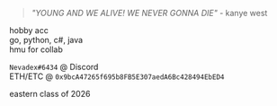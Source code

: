 <!---
- 👋 Hi, I’m @nevadex
- 👀 I’m interested in ... Low-level computing and cybersec
- 🌱 I’m currently learning ... Front-end development (python bald) / MVC
- 📁 Past projects ... Minecraft server addons, Discord bots, Xamarin MVC apps
- 💞️ I’m looking to collaborate on ... Collaboration? Pfft
- 📫 How to reach me ... Nevadex#6434 on Discord
- 💵 ETH/ETC ... `0x9bcA47265f695b8FB5E307aedA6Bc428494EbED4`
--->

> *"YOUNG AND WE ALIVE! WE NEVER GONNA DIE"* - kanye west  
  
hobby acc  
go, python, c#, java  
hmu for collab   
  
`Nevadex#6434` @ Discord  
ETH/ETC @ `0x9bcA47265f695b8FB5E307aedA6Bc428494EbED4`  

eastern class of 2026

<!---
nevadex/nevadex is a ✨ special ✨ repository because its `README.md` (this file) appears on your GitHub profile.
You can click the Preview link to take a look at your changes.
--->
